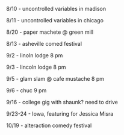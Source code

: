 8/10 - uncontrolled variables in madison

8/11 - uncontrolled variables in chicago

8/20 - paper machete @ green mill

8/13 - asheville comed festival

9/2 - linoln lodge 8 pm

9/3 - lincoln lodge 8 pm

9/5 - glam slam @ cafe mustache 8 pm

9/6 - chuc 9 pm

9/16 - college gig with shaunk? need to drive

9/23-24 - Iowa, featuring for Jessica Misra

10/19 - alteraction comedy festival
